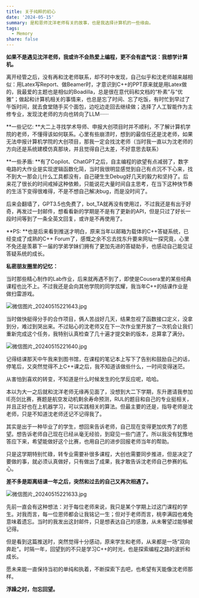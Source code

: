 ```yaml
---
title: 关于纯粹的初心
date: '2024-05-15'
summary: 是和恩师沈洋老师有关的故事，也是我选择计算机的一些缘由。
tags:
  - Memory
share: false
---
```


**如果不是遇见沈洋老师，我或许不会热爱上编程，更不会有底气说：我想学计算机。**

离开经管之后，没有再和沈老师联系，却不时中发现，自己似乎和沈老师越来越相似：用Latex写Report、做Beamer时，才意识到C++的PPT原来就是用Latex做的，我最爱的主题也是相似的Boadilla，总是很在意代码和文档的“朴素”与“优雅”；做起和计算机相关的事情来，也总是忘了时间、忘了吃饭，有时忙到早过了午饭时间，就去食堂随手买个面包，边吃边走回去继续做；选择了人工智能作为主修专业，发现沈老师的方向也转向了LLM······

**一些记忆: **大二上寻找学术导师、申报大创项目时并不顺利，不了解计算机学院的老师，不懂得该如何联系。心里有些崩溃时，想到的最信任还是沈老师，如果无法申报计算机学院的大创项目，那我一定会找沈老师（当时我一直以为沈老师的方向还是系统建模仿真那块，并且觉得自己太差，不好意思去联系）

**一些矛盾: **有了Copilot、ChatGPT之后，自主编程的欲望有点减弱了，数字电路的大作业是实现逻辑函数化简，当时我很明显感觉到自己有点沉不下心来，找不到大一那会儿什么工具都没有，自己硬生生Debug好几天的毅力和坚持了。后来花了很长的时间戒掉这种依赖，只能说花大量时间自主思考，在当下这种快节奏的生活下变得很难得，不是不想自己解决bug，而是没时间了。

后来会翻墙了，GPT3.5也免费了，bot_TA就再没有使用过，不过我还是有出于好奇，再发过一封邮件，想看看新的学期是不是有了更新的API，但是只过了好长一段时间等到了一条全英文回复，或许是不再使用了。

**PS:  **也是后来看到推送才明白，原来当年以邮箱为载体的C++答疑系统，已经变成了成熟的C++ Forum了，感慨之余不忘去找东升要来网址一探究竟，心里不免还是羡慕下一届的学弟学妹们拥有了更加先进的答疑助手，也感动自己能见证答疑系统的成长。

**私密朋友圈里的记忆：**

当时那些精心制作的Lab作业，后来就再遇不到了，即使是Cousera里的某些经典课程也比不上。不过我还是会向其他学院的同学炫耀，我当年C++的结课作业是做扫雷游戏。

![微信图片_20240515221643.jpg](微信图片_20240515221643.jpg)

当时做快艇得分手的合作项目，俩人苦战好几天，结果忽视了函数接口定义，没拿到分，难过到哭出来。不过贴心的沈老师又在下一次作业里开放了一次机会让我们重新完成这个任务，我特别认真检查了几十遍才提交新的版本，总算拿了满分。

![微信图片_20240515221640.jpg](微信图片_20240515221640.jpg)

记得结课那天中午我来到图书馆，在课程的笔记本上写下了告别和鼓励自己的话，停笔后，又突然觉得不上C++课之后，我不知道该做些什么，一时间变得迷茫。

从害怕到喜欢的转变，不知道是什么时候发生的化学反应呢，哈哈。

本以为大一之后就和沈洋老师无缘再见面了，没想到大二下学期，东升邀请我参加IE亮剑比赛，赛题是航空发动机剩余寿命预测，RUL的题目和自己的专业挺相关，并且正好也在上机器学习，可以实践相关的算法。但最主要的还是，指导老师是沈老师，只是不知道沈老师还记不记得我了。

其实是出于一种毕业了的学生，想回来告诉老师，自己现在变得更加优秀了的愿望。想告诉老师自己现在已经从毫无经验，到窥见一些门道了。所以我没有犹豫地答应下来，希望能做好这个比赛，也用自己的进步回报老师当年的帮助。

只是这学期特别忙碌，转专业需要补很多课程，大创也需要同步推进，但是决定了要做的事，就必须认真做好，只有做出了成果，我才敢告诉沈老师自己参赛的私心。

**差不多是距离结课一年之后，突然和过去的自己又再次相遇了。**

![微信图片_20240515221633.jpg](微信图片_20240515221633.jpg)

先前一直会有这种想法：对于每位老师来说，我只是某个学期上过这门课程的学生。对我而言，每一位恩师都会让我铭记一生；但对于老师而言，桃李满园也难免意味着遗忘。当时的我发出这封邮件，只是想表达自己的感激，从未奢望过能够被记得。

但是看到这篇推送时，突然觉得十分感动，原来学生和老师，从来都是一场“双向奔赴”。时隔一年，回望到的不只是学习C++的时光，也是探索编程之路的波折和成长。

愿未来能一直保持当初的单纯和执着，不断探索下去吧，也希望有天能像沈老师那样。

**浮躁之时，勿忘回望。**